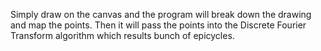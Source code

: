 Simply draw on the canvas and the program will break down the drawing and map the points.
Then it will pass the points into the Discrete Fourier Transform algorithm which results bunch of epicycles.
